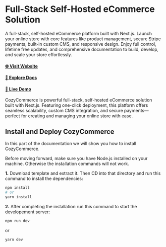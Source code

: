 # Full-Stack Self-Hosted eCommerce Solution

A full-stack, self-hosted eCommerce platform built with Next.js. Launch your online store with core features like product management, secure Stripe payments, built-in custom CMS, and responsive design. Enjoy full control, lifetime free updates, and comprehensive documentation to build, develop, and scale your store effortlessly.

#### [🌐 Visit Website](https://cozycommerce.dev/)
#### [📑 Explore Docs](https://cozycommerce.dev/docs)
#### [🚀 Live Demo](https://demo.cozycommerce.dev/)

CozyCommerce is powerful full-stack, self-hosted eCommerce solution built with Next.js. Featuring one-click deployment, this platform offers seamless scalability, custom CMS integration, and secure payments—perfect for creating and managing your online store with ease.

## Install and Deploy CozyCommerce

In this part of the documentation we will show you how to install CozyCommerce.

<Callout type="info">
  Before moving forward, make sure you have Node.js installed on your machine.
  Otherwise the installation commands will not work.
</Callout>

**1.** Download template and extract it. Then CD into that directory and run this command to install the dependencies:

```bash
npm install
# or
yarn install
```


**2.** After completing the installation run this command to start the developement server:

```bash copy
npm run dev
```

or

```bash copy
yarn dev
```


